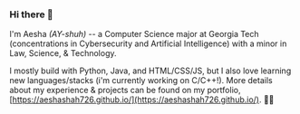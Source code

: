 ### Hi there 👋
I'm Aesha *(AY-shuh)* -- a Computer Science major at Georgia Tech (concentrations in Cybersecurity and Artificial Intelligence) with a minor in Law, Science, & Technology. <br>

I mostly build with Python, Java, and HTML/CSS/JS, but I also love learning new languages/stacks (i'm currently working on C/C++!). More details about my experience & projects can be found on my portfolio, [https://aeshashah726.github.io/](https://aeshashah726.github.io/). 🚀✨



